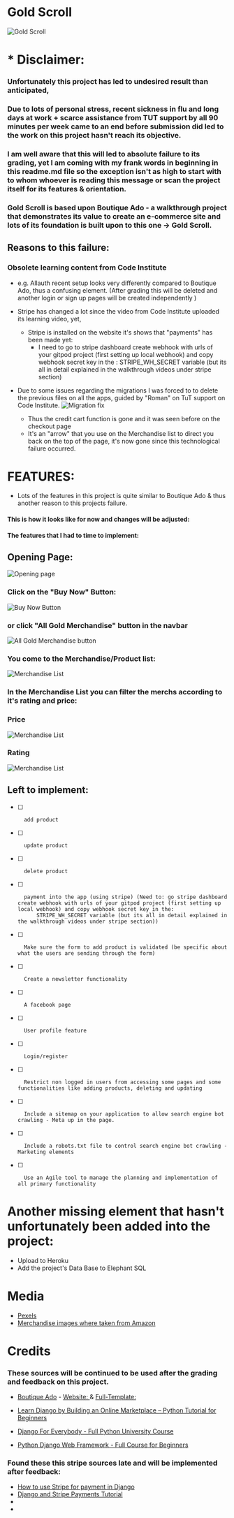 # Gold Scroll 


![Gold Scroll](documentation/readme/gold-scroll.png)


# * Disclaimer: 
###  Unfortunately this project has led to undesired result than anticipated,
###  Due to lots of personal stress, recent sickness in flu and long days at work + scarce assistance from TUT support by all 90 minutes per week came to an end before submission did led to the work on this project hasn't reach its objective.
### I am well aware that this will led to absolute failure to its grading, yet I am coming with my frank words in beginning in this readme.md file so the exception isn't as high to start with to whom whoever is reading this message or scan the project itself for its features & orientation.

### Gold Scroll is based upon Boutique Ado - a walkthrough project that demonstrates its value to create an e-commerce site and lots of its foundation is built upon to this one -> Gold Scroll.


## Reasons to this failure:

### Obsolete learning content from Code Institute 
- e.g. Allauth recent setup looks very differently compared to Boutique Ado, thus a confusing element. (After grading this will be deleted and another login or sign up pages will be created independently )
- Stripe has changed a lot since the video from Code Institute uploaded its learning video, yet,
     - Stripe is installed on the website it's shows that "payments" has been made yet:
        - I need to go to stripe dashboard create webhook with urls of your gitpod project (first setting up local webhook) and copy webhook secret key in the : STRIPE_WH_SECRET variable (but its all in detail explained in the walkthrough videos under stripe section)

- Due to some issues regarding the migrations I was forced to to delete the previous files on all the apps, guided by "Roman" on TuT support on Code Institute.
![Migration fix](documentation/readme/error/tut-support-instructions.png)
    - Thus the credit cart function is gone and it was seen before on the checkout page
    - It's an "arrow" that you use on the Merchandise list to direct you back on the top of the page, it's now gone since this technological failure occurred. 
   


# FEATURES:
- Lots of the features in this project is quite similar to Boutique Ado & thus another reason to this projects failure. 

#### This is how it looks like for now and changes will be adjusted:

#### The features that I had to time to implement: 

## Opening Page:

![Opening page](documentation/readme/opening-page.png)

### Click on the "Buy Now" Button:

![Buy Now Button](documentation/readme/buy-now-button.png)

###  or click "All Gold Merchandise" button in the navbar

![All Gold Merchandise button](documentation/readme/all-gold-merchandise-button.png)

### You come to the Merchandise/Product list:

![Merchandise List](documentation/readme/merchandise-list_page.png)

### In the Merchandise List you can filter the merchs according to it's rating and price:

### Price
![Merchandise List](documentation/readme/merch-after-price*.png)

### Rating 
![Merchandise List](documentation/readme/merch-after-rating*.png)






## Left to implement:

- [ ]       add product
- [ ] 		update product 
- [ ] 		delete product 
- [ ]       payment into the app (using stripe) (Need to: go stripe dashboard create webhook with urls of your gitpod project (first setting up local webhook) and copy webhook secret key in the:           
            STRIPE_WH_SECRET variable (but its all in detail explained in the walkthrough videos under stripe section))
		
- [ ] 		Make sure the form to add product is validated (be specific about what the users are sending through the form)
		
- [ ] 		Create a newsletter functionality
		
- [ ] 		A facebook page
		
- [ ] 		User profile feature
		
- [ ] 		Login/register
		
- [ ] 		Restrict non logged in users from accessing some pages and some functionalities like adding products, deleting and updating
		
- [ ] 		Include a sitemap on your application to allow search engine bot crawling - Meta up in the page. 
		
- [ ] 		Include a robots.txt file to control search engine bot crawling - Marketing elements 
		
- [ ] 		Use an Agile tool to manage the planning and implementation of all primary functionality


# Another missing element that hasn't unfortunately been added into the project:

- Upload to Heroku
- Add the project's Data Base to Elephant SQL 

# Media
 - [Pexels](https://www.pexels.com/)
 - [Merchandise images where taken from Amazon](https://www.amazon.se/-/en/)


# Credits

### These sources will be continued to be used after the grading and feedback on this project. 

- [Boutique Ado](https://github.com/Code-Institute-Solutions/Django3blog/tree/master/12_final_deployment) - [Website: ](https://learn.codeinstitute.net/courses/course-v1:CodeInstitute+EA101+2021_T1/courseware/eb05f06e62c64ac89823cc956fcd8191/3adff2bf4a78469db72c5330b1afa836/?child=last) & [Full-Template: ](https://github.com/Code-Institute-Org/ci-full-template)


- [Learn Django by Building an Online Marketplace – Python Tutorial for Beginners](https://www.youtube.com/watch?v=ZxMB6Njs3ck)
- [Django For Everybody - Full Python University Course](https://www.youtube.com/watch?v=o0XbHvKxw7Y)
- [Python Django Web Framework - Full Course for Beginners](https://www.youtube.com/watch?v=F5mRW0jo-U4&t=1795s)
### Found these this stripe sources late and will be implemented after feedback:
- [How to use Stripe for payment in Django](https://www.youtube.com/watch?v=hZYWtK2k1P8)
- [Django and Stripe Payments Tutorial](https://www.youtube.com/watch?v=722A27IoQnk)
- []()
- []()
